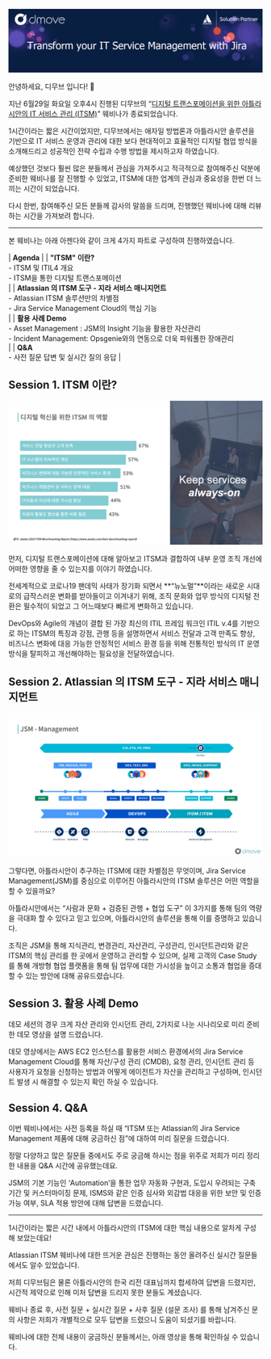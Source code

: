 ![banner](/assets/images/blog/ITSM_Webinar_Title.png)

안녕하세요, 디무브 입니다! 🎈

지난 6월29일 화요일 오후4시 진행된 디무브의 “[디지털 트랜스포메이션을 위한 아틀라시안의 IT 서비스 관리 (ITSM)](https://talkit.tv/Event/2586 "https://talkit.tv/Event/2586")” 웨비나가 종료되었습니다.

1시간이라는 짧은 시간이었지만, 디무브에서는 애자일 방법론과 아틀라시안 솔루션을 기반으로 IT 서비스 운영과 관리에 대한 보다 현대적이고 효율적인 디지털 협업 방식을 소개해드리고 성공적인 전략 수립과 수행 방법을 제시하고자 하였습니다.

예상했던 것보다 훨씬 많은 분들께서 관심을 가져주시고 적극적으로 참여해주신 덕분에 준비한 웨비나를 잘 진행할 수 있었고, ITSM에 대한 업계의 관심과 중요성을 한번 더 느끼는 시간이 되었습니다.

다시 한번, 참여해주신 모든 분들께 감사의 말씀을 드리며, 진행했던 웨비나에 대해 리뷰하는 시간을 가져보려 합니다.

----------

본 웨비나는 아래 아젠다와 같이 크게 4가지 파트로 구성하여 진행하였습니다.

| **Agenda** |
| **"ITSM" 이란?** <br> -   ITSM 및 ITIL4 개요 <br> -   ITSM을 통한 디지털 트랜스포메이션 </br> |
| **Atlassian 의 ITSM 도구 - 지라 서비스 매니지먼트** <br> -   Atlassian ITSM 솔루션만의 차별점<br>  -   Jira Service Management Cloud의 핵심 기능<br> | 
| **활용 사례 Demo** <br> -   Asset Management : JSM의 Insight 기능을 활용한 자산관리 <br> -   Incident Management: Opsgenie와의 연동으로 더욱 파워풀한 장애관리 <br> |
| **Q&A** <br> -   사전 질문 답변 및 실시간 질의 응답 |

 
## Session 1. ITSM 이란?
![img1](/assets/images/blog/ITSM_Webinar_Session1.png)

먼저, 디지털 트랜스포메이션에 대해 알아보고 ITSM과 결합하여 내부 운영 조직 개선에 어떠한 영향을 줄 수 있는지를 이야기 하였습니다.

전세계적으로 코로나19 팬데믹 사태가 장기화 되면서 **“뉴노멀”**이라는 새로운 시대로의 급작스러운 변화를 받아들이고 이겨내기 위해, 조직 문화와 업무 방식의 디지털 전환은 필수적이 되었고 그 어느때보다 빠르게 변화하고 있습니다.

DevOps와 Agile의 개념이 결합 된 가장 최신의 ITIL 프레임 워크인 ITIL v.4를 기반으로 하는 ITSM의 특징과 강점, 관행 등을 설명하면서 서비스 전달과 고객 만족도 향상, 비즈니스 변화에 대응 가능한 안정적인 서비스 환경 등을 위해 전통적인 방식의 IT 운영 방식을 탈피하고 개선해야하는 필요성을 전달하였습니다.

## Session 2. Atlassian 의 ITSM 도구 - 지라 서비스 매니지먼트
![img1](/assets/images/blog/ITSM_Webinar_Session2.png)

그렇다면, 아틀라시안이 추구하는 ITSM에 대한 차별점은 무엇이며, Jira Service Management(JSM)를 중심으로 이루어진 아틀라시안의 ITSM 솔루션은 어떤 역할을 할 수 있을까요?

아틀라시안에서는 “사람과 문화 + 검증된 관행 + 협업 도구” 이 3가지를 통해 팀의 역량을 극대화 할 수 있다고 믿고 있으며, 아틀라시안의 솔루션을 통해 이를 증명하고 있습니다.

조직은 JSM을 통해 지식관리, 변경관리, 자산관리, 구성관리, 인시던트관리와 같은 ITSM의 핵심 관리를 한 곳에서 운영하고 관리할 수 있으며, 실제 고객의 Case Study를 통해 개방형 협업 플랫폼을 통해 팀 업무에 대한 가시성을 높이고 소통과 협업을 증대할 수 있는 방안에 대해 공유드렸습니다.

## Session 3. 활용 사례 Demo

데모 세션의 경우 크게 자산 관리와 인시던트 관리, 2가지로 나눈 시나리오로 미리 준비한 데모 영상을 설명 드렸습니다.

데모 영상에서는 AWS EC2 인스턴스를 활용한 서비스 환경에서의 Jira Service Management Cloud를 통해 자산/구성 관리 (CMDB), 요청 관리, 인시던트 관리 등 사용자가 요청을 신청하는 방법과 어떻게 에이전트가 자산을 관리하고 구성하며, 인시던트 발생 시 해결할 수 있는지 확인 하실 수 있습니다.

## Session 4. Q&A

이번 웨비나에서는 사전 등록을 하실 때 “ITSM 또는 Atlassian의 Jira Service Management 제품에 대해 궁금하신 점”에 대하여 미리 질문을 드렸습니다.

정말 다양하고 많은 질문들 중에서도 주로 궁금해 하시는 점을 위주로 저희가 미리 정리한 내용을 Q&A 시간에 공유했는데요. 

JSM의 기본 기능인 ‘Automation’을 통한 업무 자동화 구현과, 도입시 우려되는 구축 기간 및 커스터마이징 문제, ISMS와 같은 인증 심사와 외감법 대응을 위한 보안 및 인증 가능 여부, SLA 적용 방안에 대해 답변을 드렸습니다.

---
1시간이라는 짧은 시간 내에서 아틀라시안의 ITSM에 대한 핵심 내용으로 알차게 구성해 보았는데요!

Atlassian ITSM 웨비나에 대한 뜨거운 관심은 진행하는 동안 올려주신 실시간 질문들에서도 알수 있었습니다.

저희 디무브팀은 물론 아틀라시안의 한국 리전 대표님까지 합세하여 답변을 드렸지만, 시간적 제약으로 인해 미처 답변을 드리지 못한 분들도 계셨습니다.

웨비나 종료 후, 사전 질문 + 실시간 질문 + 사후 질문 (설문 조사) 를 통해 남겨주신 문의 사항은 저희가 개별적으로 모두 답변을 드렸으니 도움이 되셨기를 바랍니다.

웨비나에 대한 전체 내용이 궁금하신 분들께서는, 아래 영상을 통해 확인하실 수 있습니다.



<!--stackedit_data:
eyJoaXN0b3J5IjpbLTEyNjQ1ODkxNzMsLTExMDM1OTI0NzMsMT
A0Njk0ODM4OCwtNDE3NDEwODU1LC0yMjYxNDg1MjIsLTY2ODk3
MzIwOSwtNzMxMzAzMDQ3LC0yMDg4NzQ2NjEyXX0=
-->